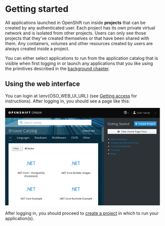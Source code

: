 # Getting started

All applications launched in OpenShift run inside **projects** that can be
created by any authenticated user. Each project has its own private virtual
network and is isolated from other projects. Users can only see those projects
that they've created themselves or that have been shared with them. Any
containers, volumes and other resources created by users are always created
inside a project.

You can either select applications to run from the application catalog that is
visible when first logging in or launch any applications that you like using the
primitives described in the [background chapter](/introduction/background).

## Using the web interface

You can login at \env{OSO_WEB_UI_URL} (see [Getting access](../introduction/access)
for instructions). After logging in, you should see a page like this:

![OpenShift main page](img/openshift_main_page_3.7.png)

After logging in, you should proceed to [create a
project](/usage/projects_and_quota/) in which to run your application(s).
